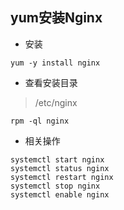 ## yum安装Nginx
- 安装
```shell script
yum -y install nginx
```
- 查看安装目录
> /etc/nginx
```shell script
rpm -ql nginx
```

- 相关操作
```shell script
systemctl start nginx
systemctl status nginx
systemctl restart nginx
systemctl stop nginx
systemctl enable nginx
```